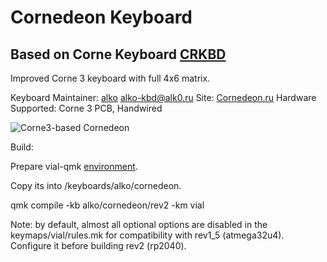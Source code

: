 # Cornedeon Keyboard
## Based on Corne Keyboard [CRKBD](https://github.com/foostan/crkbd)
Improved Corne 3 keyboard with full 4x6 matrix.

Keyboard Maintainer: [alko](https://github.com/alko-kbd) [alko-kbd@alk0.ru](mailto:alko-kbd@alk0.ru)
Site: [Cornedeon.ru](https://cornedeon.ru)
Hardware Supported: Corne 3 PCB, Handwired

![Corne3-based Cornedeon](https://cornedeon.ru/img/cornedeon_3_overviev.jpg)

Build:

Prepare vial-qmk [environment](https://get.vial.today/docs/porting-to-vial.html).

Copy its into /keyboards/alko/cornedeon.

qmk compile -kb alko/cornedeon/rev2 -km vial

Note: by default, almost all optional options are disabled in the keymaps/vial/rules.mk for compatibility with rev1_5 (atmega32u4). Configure it before building rev2 (rp2040).
